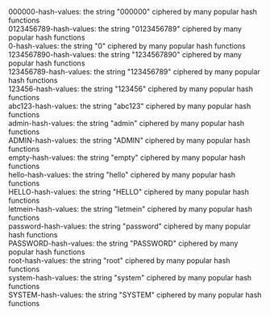 000000-hash-values: the string "000000" ciphered by many popular hash functions  
0123456789-hash-values: the string "0123456789" ciphered by many popular hash functions  
0-hash-values: the string "0" ciphered by many popular hash functions  
1234567890-hash-values: the string "1234567890" ciphered by many popular hash functions  
123456789-hash-values: the string "123456789" ciphered by many popular hash functions  
123456-hash-values: the string "123456" ciphered by many popular hash functions  
abc123-hash-values: the string "abc123" ciphered by many popular hash functions  
admin-hash-values: the string "admin" ciphered by many popular hash functions  
ADMIN-hash-values: the string "ADMIN" ciphered by many popular hash functions  
empty-hash-values: the string "empty" ciphered by many popular hash functions  
hello-hash-values: the string "hello" ciphered by many popular hash functions  
HELLO-hash-values: the string "HELLO" ciphered by many popular hash functions  
letmein-hash-values: the string "letmein" ciphered by many popular hash functions  
password-hash-values: the string "password" ciphered by many popular hash functions  
PASSWORD-hash-values: the string "PASSWORD" ciphered by many popular hash functions  
root-hash-values: the string "root" ciphered by many popular hash functions  
system-hash-values: the string "system" ciphered by many popular hash functions  
SYSTEM-hash-values: the string "SYSTEM" ciphered by many popular hash functions  
